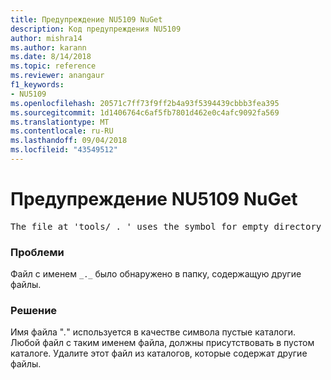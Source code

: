 ```yaml
---
title: Предупреждение NU5109 NuGet
description: Код предупреждения NU5109
author: mishra14
ms.author: karann
ms.date: 8/14/2018
ms.topic: reference
ms.reviewer: anangaur
f1_keywords:
- NU5109
ms.openlocfilehash: 20571c7ff73f9ff2b4a93f5394439cbbb3fea395
ms.sourcegitcommit: 1d1406764c6af5fb7801d462e0c4afc9092fa569
ms.translationtype: MT
ms.contentlocale: ru-RU
ms.lasthandoff: 09/04/2018
ms.locfileid: "43549512"
---
```

# <a name="nuget-warning-nu5109"></a>Предупреждение NU5109 NuGet
<pre>The file at 'tools/_._' uses the symbol for empty directory '_._', but it is present in a directory that contains other files. Please remove this file from directories that contain other files.</pre>

### <a name="issue"></a>Проблеми

Файл с именем `_._` было обнаружено в папку, содержащую другие файлы.


### <a name="solution"></a>Решение

 Имя файла "_._" используется в качестве символа пустые каталоги. Любой файл с таким именем файла, должны присутствовать в пустом каталоге. Удалите этот файл из каталогов, которые содержат другие файлы.

